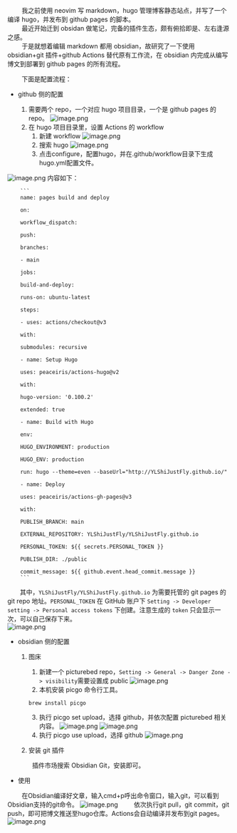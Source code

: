 
&emsp;&emsp;&nbsp;我之前使用 neovim 写 markdown，hugo 管理博客静态站点，并写了一个编译 hugo，并发布到 github pages 的脚本。   
&emsp;&emsp;&nbsp;最近开始迁到 obsidan 做笔记，完备的插件生态，颇有俯拾即是、左右逢源之感。  
&emsp;&emsp;&nbsp;于是就想着编辑 markdown 都用 obsidian，故研究了一下使用 obsidian+git 插件+github Actions 替代原有工作流，在 obsidian 内完成从编写博文到部署到 github pages 的所有流程。  
   
   
&emsp;&emsp;&nbsp;下面是配置流程：

- github 侧的配置

	1. 需要两个 repo，一个对应 hugo 项目目录，一个是 github pages 的 repo。
![image.png](https://raw.githubusercontent.com/YLShiJustFly/picturebed/main/images/20230302104302.png)
	2. 在 hugo 项目目录里，设置 Actions 的 workflow
		1. 新建 workflow
![image.png](https://raw.githubusercontent.com/YLShiJustFly/picturebed/main/images/20230302104620.png)
		2. 搜索 hugo
![image.png](https://raw.githubusercontent.com/YLShiJustFly/picturebed/main/images/20230302104929.png)
		3. 点击configure，配置hugo，并在.github/workflow目录下生成hugo.yml配置文件。

![image.png](https://raw.githubusercontent.com/YLShiJustFly/picturebed/main/images/20230302105105.png)
        内容如下：

        ```
        name: pages build and deploy
        
        on:
        
        workflow_dispatch:
        
        push:
        
        branches:
        
        - main
        
        jobs:
        
        build-and-deploy:
        
        runs-on: ubuntu-latest
        
        steps:
        
        - uses: actions/checkout@v3
        
        with:
        
        submodules: recursive
        
        - name: Setup Hugo
        
        uses: peaceiris/actions-hugo@v2
        
        with:
        
        hugo-version: '0.100.2'
        
        extended: true
        
        - name: Build with Hugo
        
        env:
        
        HUGO_ENVIRONMENT: production
        
        HUGO_ENV: production
        
        run: hugo --theme=even --baseUrl="http://YLShiJustFly.github.io/"
        
        - name: Deploy
        
        uses: peaceiris/actions-gh-pages@v3
        
        with:
        
        PUBLISH_BRANCH: main
        
        EXTERNAL_REPOSITORY: YLShiJustFly/YLShiJustFly.github.io
        
        PERSONAL_TOKEN: ${{ secrets.PERSONAL_TOKEN }}
        
        PUBLISH_DIR: ./public
        
        commit_message: ${{ github.event.head_commit.message }}
        ```
        
&emsp;&emsp;其中，`YLShiJustFly/YLShiJustFly.github.io` 为需要托管的 git pages 的 git repo 地址。`PERSONAL_TOKEN` 在 GitHub 账户下 `Setting -> Developer setting -> Personal access tokens` 下创建。注意生成的 `token` 只会显示一次，可以自己保存下来。  
![image.png](https://raw.githubusercontent.com/YLShiJustFly/picturebed/main/images/20230302110308.png)

- obsidian 侧的配置

	1. 图床
		1. 新建一个 picturebed repo，`Setting -> General -> Danger Zone -> visibility`需要设置成 public
         ![image.png](https://raw.githubusercontent.com/YLShiJustFly/picturebed/main/images/20230302110859.png)
		2. 本机安装 picgo 命令行工具。
        ```
        brew install picgo
        ```
		3. 执行 picgo set upload，选择 github，并依次配置 picturebed 相关内容。
      ![image.png](https://raw.githubusercontent.com/YLShiJustFly/picturebed/main/images/20230302111159.png)
      ![image.png](https://raw.githubusercontent.com/YLShiJustFly/picturebed/main/images/20230302111938.png)
		4. 执行 picgo use upload，选择 github
      ![image.png](https://raw.githubusercontent.com/YLShiJustFly/picturebed/main/images/20230302112801.png)

	2. 安装 git 插件
       
   &emsp;&emsp;&nbsp;插件市场搜索 Obsidian Git，安装即可。

- 使用
   
&emsp;&emsp;&nbsp;在Obsidian编译好文章，输入cmd+p呼出命令窗口，输入git，可以看到Obsidian支持的git命令。
![image.png](https://raw.githubusercontent.com/YLShiJustFly/picturebed/main/images/20230302113431.png)
&emsp;&emsp;&nbsp;依次执行git pull，git commit，git push，即可把博文推送至hugo仓库。Actions会自动编译并发布到git pages。
![image.png](https://raw.githubusercontent.com/YLShiJustFly/picturebed/main/images/20230302113750.png)
